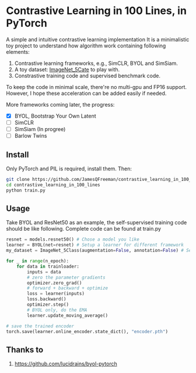 # Contrastive Learning in 100 Lines, in PyTorch
 A simple and intuitive contrastive learning implementation
 It is a minimalistic toy project to understand how algorithm work containing following elements:

 1. Contrastive learning frameworks, e.g., SimCLR, BYOL and SimSiam.
 2. A toy dataset: [ImageNet_5Cate](https://github.com/thunderInfy/imagenet-5-categories) to play with.
 3. Constrastive training code and supervised benchmark code.

 To keep the code in minimal scale, there're no multi-gpu and FP16 support. However, I hope these acceleration can be added easily if needed.

More frameworks coming later, the progress:
- [x] BYOL, Bootstrap Your Own Latent
- [ ] SimCLR
- [ ] SimSiam (In progree)
- [ ] Barlow Twins

## Install
Only PyTorch and PIL is required, install them. Then:

```bash
git clone https://github.com/JamesQFreeman/contrastive_learning_in_100_lines.git
cd contrastive_learning_in_100_lines
python train.py
```

## Usage
Take BYOL and ResNet50 as an example, the self-supervised training code should be like following. Complete code can be found at train.py
```python
resnet = models.resnet50() # Chose a model you like
learner = BYOL(net=resnet) # Setup a learner for different framework
my_dataset = ImageNet_5Class(augmentation=False, annotation=False) # Self-supervision so no annotation needed

for _ in range(n_epoch):
    for data in trainloader:
        inputs = data
        # zero the parameter gradients
        optimizer.zero_grad()
        # forward + backward + optimize
        loss = learner(inputs)
        loss.backward()
        optimizer.step()
        # BYOL only, do the EMA
        learner.update_moving_average()

# save the trained encoder
torch.save(learner.online_encoder.state_dict(), "encoder.pth")
```

 ## Thanks to
 1. https://github.com/lucidrains/byol-pytorch
